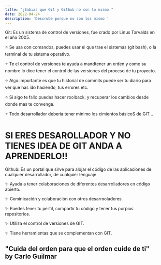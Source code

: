 ```yaml
---
title: "¿Sabias que Git y Github no son lo mismo "
date: 2022-04-24
description: 'Descrube porque no son los mismo '
---
```



Git: Es un sistema de control de versiones, fue crado por Linus Torvalds en  el año 2005.

⭐ Se usa con comandos, puedes usar el que trae el sistemas (git bash), o la terminal de tu sistema operativo.

⭐ Te el control de versiones te ayuda a mandtener un orden y como su nombre lo dice tener el control de las versiones del proceso de tu proyecto.

⭐ Algo importante es que tu historial de commits puede ser tu diario para ver que has ido haciendo, tus errores etc.

⭐ Si algo te fallo puedes hacer roolback, y recuperar los cambios desde donde mas te convenga.

⭐ Todo desarrollador deberia tener minimo los cimientos básicoS de GIT...
  
# SI ERES DESAROLLADOR Y NO TIENES IDEA DE GIT ANDA A APRENDERLO!!


Github: Es un portal que sirve para alojar el código de las aplicaciones de cualquier desarrollador, de cualquier lenguaje.

  ✨ Ayuda a tener colaboraciones de diferentes desarrolladores en código abierto.
  
  ✨ Cominicación y colaboración con otros desarrooladores.
  
  ✨ Puedes tener tu perfil, compartir tu código y tener tus porpios repositorios.
  
  ✨ Utiliza el control de versiones de GIT.
  
  ✨ Tiene herramientas que se complementan con GIT.
  
 
 
## "Cuida del orden para que el orden cuide de ti" by Carlo Guilmar
  
